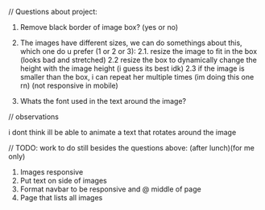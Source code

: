 
// Questions about project:

1.  Remove black border of image box? (yes or no)
2.  The images have different sizes, we can do somethings about this, which one do u prefer (1 or 2 or 3):
    2.1. resize the image to fit in the box (looks bad and stretched)
    2.2  resize the box to dynamically change the height with the image height (i guess its best idk)
    2.3  if the image is smaller than the box, i can repeat her multiple times (im doing this one rn) (not responsive in mobile)

3. Whats the font used in the text around the image? 


// observations

i dont think ill be able to animate a text that rotates around the image

// TODO: work to do still besides the questions above: (after lunch)(for me only)

1. Images responsive
1. Put text on side of images
2. Format navbar to be responsive and @ middle of page
3. Page that lists all images




